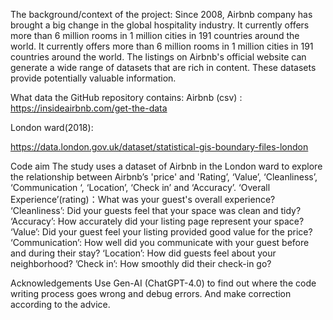 The background/context of the project:
Since 2008, Airbnb company has brought a big change in the global hospitality industry. It currently offers more than 6 million rooms in 1 million cities in 191 countries around the world. It currently offers more than 6 million rooms in 1 million cities in 191 countries around the world. The listings on Airbnb's official website can generate a wide range of datasets that are rich in content. These datasets provide potentially valuable information. 

What data the GitHub repository contains:
Airbnb (csv) :  
https://insideairbnb.com/get-the-data

London ward(2018): 

https://data.london.gov.uk/dataset/statistical-gis-boundary-files-london 

Code aim
The study uses a dataset of Airbnb in the London ward to explore the relationship between Airbnb’s 'price' and 'Rating’, ‘Value’, ‘Cleanliness’, ‘Communication ‘, ‘Location’, ‘Check in’ and ‘Accuracy’. 
‘Overall Experience’(rating)：What was your guest's overall experience? ‘Cleanliness’: Did your guests feel that your space was clean and tidy? ‘Accuracy’:  How accurately did your listing page represent your space? ‘Value’: Did your guest feel your listing provided good value for the price? ‘Communication’: How well did you communicate with your guest before and during their stay? ‘Location’: How did guests feel about your neighborhood? ’Check in’: How smoothly did their check-in go?

Acknowledgements
Use Gen-AI (ChatGPT-4.0) to find out where the code writing process goes wrong and debug errors. And make correction according to the advice.
